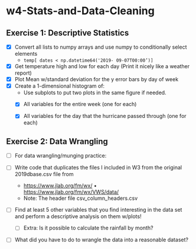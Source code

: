 # w4-Stats-and-Data-Cleaning

## Exercise 1: Descriptive Statistics 
- [x] Convert all lists to numpy arrays and use numpy to conditionally select elements
  - `temp[ dates < np.datetime64('2019- 09-07T00:00’)]`
- [x] Get temperature high and low for each day (Print it nicely like a weather report) 
- [x] Plot Mean w/standard deviation for the y error bars by day of week
- [x] Create a 1-dimensional histogram of:
  - Use subplots to put two plots in the same figure if needed.
  - [x] All variables for the entire week (one for each)
  - [x] All variables for the day that the hurricane passed through (one for each)


## Exercise 2: Data Wrangling

- [ ] For data wrangling/munging practice:
- [ ] Write code that duplicates the files I included in W3 from the original 2019dbase.csv file from
  - https://www.jlab.org/fm/wx/ • https://www.jlab.org/fm/wx/VWS/data/
  - Note: The header file csv_column_headers.csv
- [ ] Find at least 5 other variables that you find interesting in the data set and perform a descriptive analysis on
  them w/plots!
  - [ ] Extra: Is it possible to calculate the rainfall by month?
- [ ] What did you have to do to wrangle the data into a reasonable dataset?

